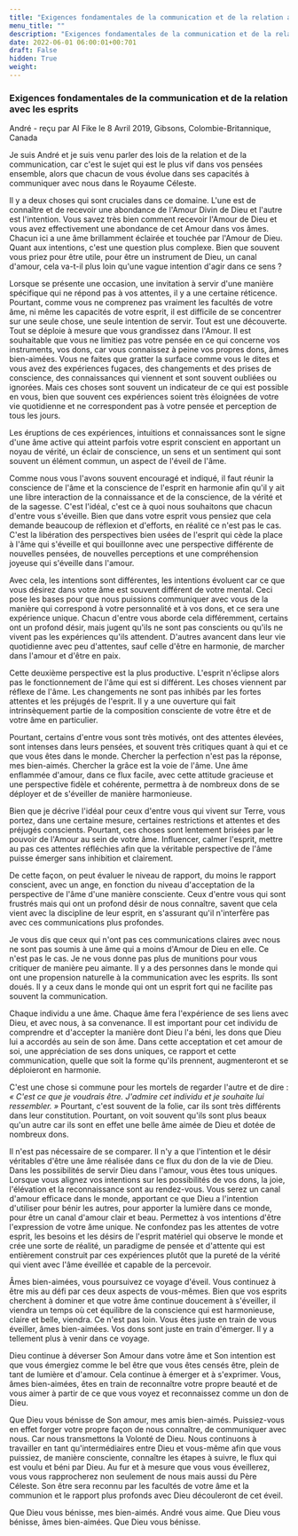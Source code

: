 ```yaml
---
title: "Exigences fondamentales de la communication et de la relation avec les esprits"
menu_title: ""
description: "Exigences fondamentales de la communication et de la relation avec les esprits"
date: 2022-06-01 06:00:01+00:701
draft: False
hidden: True
weight:
---
```

### Exigences fondamentales de la communication et de la relation avec les esprits

André - reçu par Al Fike le 8 Avril 2019, Gibsons, Colombie-Britannique, Canada

Je suis André et je suis venu parler des lois de la relation et de la communication, car c'est le sujet qui est le plus vif dans vos pensées ensemble, alors que chacun de vous évolue dans ses capacités à communiquer avec nous dans le Royaume Céleste.

Il y a deux choses qui sont cruciales dans ce domaine. L'une est de connaître et de recevoir une abondance de l'Amour Divin de Dieu et l'autre est l'intention. Vous savez très bien comment recevoir l'Amour de Dieu et vous avez effectivement une abondance de cet Amour dans vos âmes. Chacun ici a une âme brillamment éclairée et touchée par l'Amour de Dieu. Quant aux intentions, c'est une question plus complexe. Bien que souvent vous priez pour être utile, pour être un instrument de Dieu, un canal d'amour, cela va-t-il plus loin qu'une vague intention d'agir dans ce sens ?

Lorsque se présente une occasion, une invitation à servir d'une manière spécifique qui ne répond pas à vos attentes, il y a une certaine réticence. Pourtant, comme vous ne comprenez pas vraiment les facultés de votre âme, ni même les capacités de votre esprit, il est difficile de se concentrer sur une seule chose, une seule intention de servir. Tout est une découverte. Tout se déploie à mesure que vous grandissez dans l'Amour. Il est souhaitable que vous ne limitiez pas votre pensée en ce qui concerne vos instruments, vos dons, car vous connaissez à peine vos propres dons, âmes bien-aimées. Vous ne faites que gratter la surface comme vous le dites et vous avez des expériences fugaces, des changements et des prises de conscience, des connaissances qui viennent et sont souvent oubliées ou ignorées. Mais ces choses sont souvent un indicateur de ce qui est possible en vous, bien que souvent ces expériences soient très éloignées de votre vie quotidienne et ne correspondent pas à votre pensée et perception de tous les jours.

Les éruptions de ces expériences, intuitions et connaissances sont le signe d'une âme active qui atteint parfois votre esprit conscient en apportant un noyau de vérité, un éclair de conscience, un sens et un sentiment qui sont souvent un élément commun, un aspect de l'éveil de l'âme.

Comme nous vous l'avons souvent encouragé et indiqué, il faut réunir la conscience de l'âme et la conscience de l'esprit en harmonie afin qu'il y ait une libre interaction de la connaissance et de la conscience, de la vérité et de la sagesse. C'est l'idéal, c'est ce à quoi nous souhaitons que chacun d'entre vous s'éveille. Bien que dans votre esprit vous pensiez que cela demande beaucoup de réflexion et d'efforts, en réalité ce n'est pas le cas. C'est la libération des perspectives bien usées de l'esprit qui cède la place à l'âme qui s'éveille et qui bouillonne avec une perspective différente de nouvelles pensées, de nouvelles perceptions et une compréhension joyeuse qui s'éveille dans l'amour.

Avec cela, les intentions sont différentes, les intentions évoluent car ce que vous désirez dans votre âme est souvent différent de votre mental. Ceci pose les bases pour que nous puissions communiquer avec vous de la manière qui correspond à votre personnalité et à vos dons, et ce sera une expérience unique. Chacun d'entre vous aborde cela différemment, certains ont un profond désir, mais jugent qu'ils ne sont pas conscients ou qu'ils ne vivent pas les expériences qu'ils attendent. D'autres avancent dans leur vie quotidienne avec peu d'attentes, sauf celle d'être en harmonie, de marcher dans l'amour et d'être en paix.

Cette deuxième perspective est la plus productive. L'esprit n'éclipse alors pas le fonctionnement de l'âme qui est si différent. Les choses viennent par réflexe de l'âme. Les changements ne sont pas inhibés par les fortes attentes et les préjugés de l'esprit. Il y a une ouverture qui fait intrinsèquement partie de la composition consciente de votre être et de votre âme en particulier.

Pourtant, certains d'entre vous sont très motivés, ont des attentes élevées, sont intenses dans leurs pensées, et souvent très critiques quant à qui et ce que vous êtes dans le monde. Chercher la perfection n'est pas la réponse, mes bien-aimés. Chercher la grâce est la voie de l'âme. Une âme enflammée d'amour, dans ce flux facile, avec cette attitude gracieuse et une perspective fidèle et cohérente, permettra à de nombreux dons de se déployer et de s'éveiller de manière harmonieuse.

Bien que je décrive l'idéal pour ceux d'entre vous qui vivent sur Terre, vous portez, dans une certaine mesure, certaines restrictions et attentes et des préjugés conscients. Pourtant, ces choses sont lentement brisées par le pouvoir de l'Amour au sein de votre âme. Influencer, calmer l'esprit, mettre au pas ces attentes réfléchies afin que la véritable perspective de l'âme puisse émerger sans inhibition et clairement.

De cette façon, on peut évaluer le niveau de rapport, du moins le rapport conscient, avec un ange, en fonction du niveau d'acceptation de la perspective de l'âme d'une manière consciente. Ceux d'entre vous qui sont frustrés mais qui ont un profond désir de nous connaître, savent que cela vient avec la discipline de leur esprit, en s'assurant qu'il n'interfère pas avec ces communications plus profondes.

Je vous dis que ceux qui n'ont pas ces communications claires avec nous ne sont pas soumis à une âme qui a moins d'Amour de Dieu en elle. Ce n'est pas le cas. Je ne vous donne pas plus de munitions pour vous critiquer de manière peu aimante. Il y a des personnes dans le monde qui ont une propension naturelle à la communication avec les esprits. Ils sont doués. Il y a ceux dans le monde qui ont un esprit fort qui ne facilite pas souvent la communication.

Chaque individu a une âme. Chaque âme fera l'expérience de ses liens avec Dieu, et avec nous, à sa convenance. Il est important pour cet individu de comprendre et d'accepter la manière dont Dieu l'a béni, les dons que Dieu lui a accordés au sein de son âme. Dans cette acceptation et cet amour de soi, une appréciation de ses dons uniques, ce rapport et cette communication, quelle que soit la forme qu'ils prennent, augmenteront et se déploieront en harmonie.

C'est une chose si commune pour les mortels de regarder l'autre et de dire : *« C'est ce que je voudrais être. J'admire cet individu et je souhaite lui ressembler. »* Pourtant, c'est souvent de la folie, car ils sont très différents dans leur constitution. Pourtant, on voit souvent qu'ils sont plus beaux qu'un autre car ils sont en effet une belle âme aimée de Dieu et dotée de nombreux dons.

Il n'est pas nécessaire de se comparer. Il n'y a que l'intention et le désir véritables d'être une âme réalisée dans ce flux du don de la vie de Dieu. Dans les possibilités de servir Dieu dans l'amour, vous êtes tous uniques. Lorsque vous alignez vos intentions sur les possibilités de vos dons, la joie, l'élévation et la reconnaissance sont au rendez-vous. Vous serez un canal d'amour efficace dans le monde, apportant ce que Dieu a l'intention d'utiliser pour bénir les autres, pour apporter la lumière dans ce monde, pour être un canal d'amour clair et beau. Permettez à vos intentions d'être l'expression de votre âme unique. Ne confondez pas les attentes de votre esprit, les besoins et les désirs de l'esprit matériel qui observe le monde et crée une sorte de réalité, un paradigme de pensée et d'attente qui est entièrement construit par ces expériences plutôt que la pureté de la vérité qui vient avec l'âme éveillée et capable de la percevoir.

Âmes bien-aimées, vous poursuivez ce voyage d'éveil. Vous continuez à être mis au défi par ces deux aspects de vous-mêmes. Bien que vos esprits cherchent à dominer et que votre âme continue doucement à s'éveiller, il viendra un temps où cet équilibre de la conscience qui est harmonieuse, claire et belle, viendra. Ce n'est pas loin. Vous êtes juste en train de vous éveiller, âmes bien-aimées. Vos dons sont juste en train d'émerger. Il y a tellement plus à venir dans ce voyage.

Dieu continue à déverser Son Amour dans votre âme et Son intention est que vous émergiez comme le bel être que vous êtes censés être, plein de tant de lumière et d'amour. Cela continue à émerger et à s'exprimer. Vous, âmes bien-aimées, êtes en train de reconnaître votre propre beauté et de vous aimer à partir de ce que vous voyez et reconnaissez comme un don de Dieu.

Que Dieu vous bénisse de Son amour, mes amis bien-aimés. Puissiez-vous en effet forger votre propre façon de nous connaître, de communiquer avec nous. Car nous transmettons la Volonté de Dieu. Nous continuons à travailler en tant qu'intermédiaires entre Dieu et vous-même afin que vous puissiez, de manière consciente, connaître les étapes à suivre, le flux qui est voulu et béni par Dieu. Au fur et à mesure que vous vous éveillerez, vous vous rapprocherez non seulement de nous mais aussi du Père Céleste. Son être sera reconnu par les facultés de votre âme et la communion et le rapport plus profonds avec Dieu découleront de cet éveil.

Que Dieu vous bénisse, mes bien-aimés. André vous aime. Que Dieu vous bénisse, âmes bien-aimées. Que Dieu vous bénisse.



